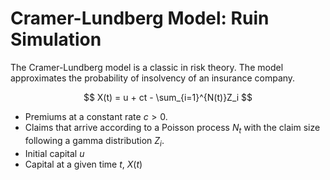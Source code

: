 # Cramer-Lundberg Model: Ruin Simulation

The Cramer-Lundberg model is a classic in risk theory.
The model approximates the probability of insolvency of an insurance company.

$$ X(t) = u + ct - \sum_{i=1}^{N(t)}Z_i $$

* Premiums at a constant rate $c>0$.
* Claims that arrive according to a Poisson process $N_t$ with the claim size following a gamma distribution $Z_i$.
* Initial capital $u$
* Capital at a given time $t$, $X(t)$

